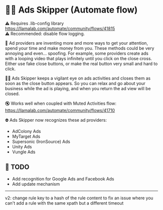 # 🏴‍☠️ Ads Skipper (Automate flow)

⚠️ Requires .lib-config library <https://llamalab.com/automate/community/flows/41815>  
⚠️ Recommended: disable flow logging.

👹 Ad providers are inventing more and more ways to get your attention, spend your time and make money from you. These methods could be very annoying and even... spoofing. For example, some providers create ads with a looping video that plays infinitely until you click on the close cross. Either use fake close buttons, or make the real button very small and hard to click.

🏴‍☠️ Ads Skipper keeps a vigilant eye on ads activities and closes them as soon as the close button appears. So you can relax and go about your business while the ad is playing, and when you return the ad view will be closed.

🔇 Works well when coupled with Muted Activities flow:
<https://llamalab.com/automate/community/flows/41710>

⛔ Ads Skipper now recognizes these ad providers:

* AdColony Ads
* MyTarget Ads
* Supersonic (IronSource) Ads
* Unity Ads
* Vungle Ads

## 📑 TODO

* Add recognition for Google Ads and Facebook Ads
* Add update mechanism

-------

v2: change rule key to a hash of the rule content to fix an issue where you can't add a rule with the same xpath but a different timeout
